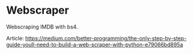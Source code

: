 # Webscraper
Webscraping IMDB with bs4.

Article:
https://medium.com/better-programming/the-only-step-by-step-guide-youll-need-to-build-a-web-scraper-with-python-e79066bd895a